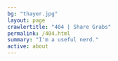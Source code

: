 ```yaml
---
bg: "thayer.jpg"
layout: page
crawlertitle: "404 | Share Grabs"
permalink: /404.html
summary: "I'm a useful nerd."
active: about
---
```

